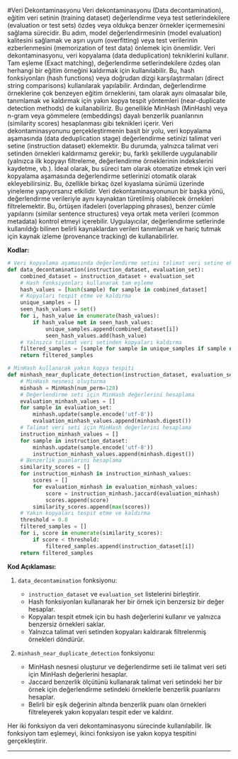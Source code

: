 #Veri Dekontaminasyonu
Veri dekontaminasyonu (Data decontamination), eğitim veri setinin (training dataset) değerlendirme veya test setlerindekilere (evaluation or test sets) özdeş veya oldukça benzer örnekler içermemesini sağlama sürecidir. Bu adım, model değerlendirmesinin (model evaluation) kalitesini sağlamak ve aşırı uyum (overfitting) veya test verilerinin ezberlenmesini (memorization of test data) önlemek için önemlidir. Veri dekontaminasyonu, veri kopyalama (data deduplication) tekniklerini kullanır. Tam eşleme (Exact matching), değerlendirme setlerindekilere özdeş olan herhangi bir eğitim örneğini kaldırmak için kullanılabilir. Bu, hash fonksiyonları (hash functions) veya doğrudan dizgi karşılaştırmaları (direct string comparisons) kullanılarak yapılabilir. Ardından, değerlendirme örneklerine çok benzeyen eğitim örneklerini, tam olarak aynı olmasalar bile, tanımlamak ve kaldırmak için yakın kopya tespit yöntemleri (near-duplicate detection methods) de kullanabiliriz. Bu genellikle MinHash (MinHash) veya n-gram veya gömmelere (embeddings) dayalı benzerlik puanlarının (similarity scores) hesaplanması gibi teknikleri içerir. Veri dekontaminasyonunu gerçekleştirmenin basit bir yolu, veri kopyalama aşamasında (data deduplication stage) değerlendirme setinizi talimat veri setine (instruction dataset) eklemektir. Bu durumda, yalnızca talimat veri setinden örnekleri kaldırmamız gerekir; bu, farklı şekillerde uygulanabilir (yalnızca ilk kopyayı filtreleme, değerlendirme örneklerinin indekslerini kaydetme, vb.). İdeal olarak, bu süreci tam olarak otomatize etmek için veri kopyalama aşamasında değerlendirme setlerinizi otomatik olarak ekleyebilirsiniz. Bu, özellikle birkaç özel kıyaslama sürümü üzerinde yineleme yapıyorsanız etkilidir. Veri dekontaminasyonunun bir başka yönü, değerlendirme verileriyle aynı kaynaktan türetilmiş olabilecek örnekleri filtrelemektir. Bu, örtüşen ifadeleri (overlapping phrases), benzer cümle yapılarını (similar sentence structures) veya ortak meta verileri (common metadata) kontrol etmeyi içerebilir. Uygulayıcılar, değerlendirme setlerinde kullanıldığı bilinen belirli kaynaklardan verileri tanımlamak ve hariç tutmak için kaynak izleme (provenance tracking) de kullanabilirler.

**Kodlar:**
```python
# Veri kopyalama aşamasında değerlendirme setini talimat veri setine ekleme
def data_decontamination(instruction_dataset, evaluation_set):
    combined_dataset = instruction_dataset + evaluation_set
    # Hash fonksiyonları kullanarak tam eşleme
    hash_values = [hash(sample) for sample in combined_dataset]
    # Kopyaları tespit etme ve kaldırma
    unique_samples = []
    seen_hash_values = set()
    for i, hash_value in enumerate(hash_values):
        if hash_value not in seen_hash_values:
            unique_samples.append(combined_dataset[i])
            seen_hash_values.add(hash_value)
    # Yalnızca talimat veri setinden kopyaları kaldırma
    filtered_samples = [sample for sample in unique_samples if sample not in evaluation_set]
    return filtered_samples

# MinHash kullanarak yakın kopya tespiti
def minhash_near_duplicate_detection(instruction_dataset, evaluation_set):
    # MinHash nesnesi oluşturma
    minhash = MinHash(num_perm=128)
    # Değerlendirme seti için MinHash değerlerini hesaplama
    evaluation_minhash_values = []
    for sample in evaluation_set:
        minhash.update(sample.encode('utf-8'))
        evaluation_minhash_values.append(minhash.digest())
    # Talimat veri seti için MinHash değerlerini hesaplama
    instruction_minhash_values = []
    for sample in instruction_dataset:
        minhash.update(sample.encode('utf-8'))
        instruction_minhash_values.append(minhash.digest())
    # Benzerlik puanlarını hesaplama
    similarity_scores = []
    for instruction_minhash in instruction_minhash_values:
        scores = []
        for evaluation_minhash in evaluation_minhash_values:
            score = instruction_minhash.jaccard(evaluation_minhash)
            scores.append(score)
        similarity_scores.append(max(scores))
    # Yakın kopyaları tespit etme ve kaldırma
    threshold = 0.8
    filtered_samples = []
    for i, score in enumerate(similarity_scores):
        if score < threshold:
            filtered_samples.append(instruction_dataset[i])
    return filtered_samples
```

**Kod Açıklaması:**

1. `data_decontamination` fonksiyonu:
   - `instruction_dataset` ve `evaluation_set` listelerini birleştirir.
   - Hash fonksiyonları kullanarak her bir örnek için benzersiz bir değer hesaplar.
   - Kopyaları tespit etmek için bu hash değerlerini kullanır ve yalnızca benzersiz örnekleri saklar.
   - Yalnızca talimat veri setinden kopyaları kaldırarak filtrelenmiş örnekleri döndürür.

2. `minhash_near_duplicate_detection` fonksiyonu:
   - MinHash nesnesi oluşturur ve değerlendirme seti ile talimat veri seti için MinHash değerlerini hesaplar.
   - Jaccard benzerlik ölçütünü kullanarak talimat veri setindeki her bir örnek için değerlendirme setindeki örneklerle benzerlik puanlarını hesaplar.
   - Belirli bir eşik değerinin altında benzerlik puanı olan örnekleri filtreleyerek yakın kopyaları tespit eder ve kaldırır.

Her iki fonksiyon da veri dekontaminasyonu sürecinde kullanılabilir. İlk fonksiyon tam eşlemeyi, ikinci fonksiyon ise yakın kopya tespitini gerçekleştirir.

---

